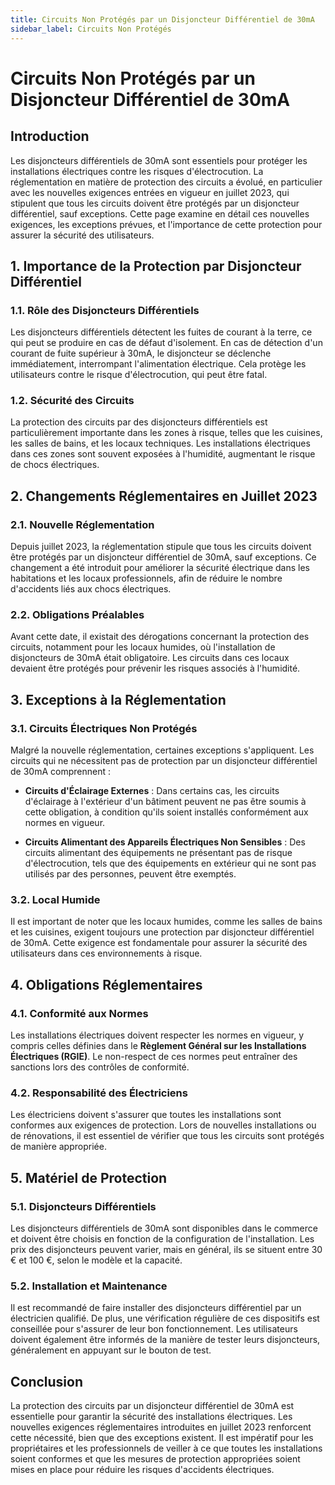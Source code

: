 ```yaml
---
title: Circuits Non Protégés par un Disjoncteur Différentiel de 30mA
sidebar_label: Circuits Non Protégés
---
```


# Circuits Non Protégés par un Disjoncteur Différentiel de 30mA

## Introduction

Les disjoncteurs différentiels de 30mA sont essentiels pour protéger les installations électriques contre les risques d'électrocution. La réglementation en matière de protection des circuits a évolué, en particulier avec les nouvelles exigences entrées en vigueur en juillet 2023, qui stipulent que tous les circuits doivent être protégés par un disjoncteur différentiel, sauf exceptions. Cette page examine en détail ces nouvelles exigences, les exceptions prévues, et l'importance de cette protection pour assurer la sécurité des utilisateurs.

## 1. Importance de la Protection par Disjoncteur Différentiel

### 1.1. Rôle des Disjoncteurs Différentiels

Les disjoncteurs différentiels détectent les fuites de courant à la terre, ce qui peut se produire en cas de défaut d'isolement. En cas de détection d'un courant de fuite supérieur à 30mA, le disjoncteur se déclenche immédiatement, interrompant l'alimentation électrique. Cela protège les utilisateurs contre le risque d'électrocution, qui peut être fatal.

### 1.2. Sécurité des Circuits

La protection des circuits par des disjoncteurs différentiels est particulièrement importante dans les zones à risque, telles que les cuisines, les salles de bains, et les locaux techniques. Les installations électriques dans ces zones sont souvent exposées à l'humidité, augmentant le risque de chocs électriques.

## 2. Changements Réglementaires en Juillet 2023

### 2.1. Nouvelle Réglementation

Depuis juillet 2023, la réglementation stipule que tous les circuits doivent être protégés par un disjoncteur différentiel de 30mA, sauf exceptions. Ce changement a été introduit pour améliorer la sécurité électrique dans les habitations et les locaux professionnels, afin de réduire le nombre d'accidents liés aux chocs électriques.

### 2.2. Obligations Préalables

Avant cette date, il existait des dérogations concernant la protection des circuits, notamment pour les locaux humides, où l'installation de disjoncteurs de 30mA était obligatoire. Les circuits dans ces locaux devaient être protégés pour prévenir les risques associés à l'humidité.

## 3. Exceptions à la Réglementation

### 3.1. Circuits Électriques Non Protégés

Malgré la nouvelle réglementation, certaines exceptions s'appliquent. Les circuits qui ne nécessitent pas de protection par un disjoncteur différentiel de 30mA comprennent :

- **Circuits d'Éclairage Externes** : Dans certains cas, les circuits d'éclairage à l'extérieur d'un bâtiment peuvent ne pas être soumis à cette obligation, à condition qu'ils soient installés conformément aux normes en vigueur.
  
- **Circuits Alimentant des Appareils Électriques Non Sensibles** : Des circuits alimentant des équipements ne présentant pas de risque d'électrocution, tels que des équipements en extérieur qui ne sont pas utilisés par des personnes, peuvent être exemptés.

### 3.2. Local Humide

Il est important de noter que les locaux humides, comme les salles de bains et les cuisines, exigent toujours une protection par disjoncteur différentiel de 30mA. Cette exigence est fondamentale pour assurer la sécurité des utilisateurs dans ces environnements à risque.

## 4. Obligations Réglementaires

### 4.1. Conformité aux Normes

Les installations électriques doivent respecter les normes en vigueur, y compris celles définies dans le **Règlement Général sur les Installations Électriques (RGIE)**. Le non-respect de ces normes peut entraîner des sanctions lors des contrôles de conformité.

### 4.2. Responsabilité des Électriciens

Les électriciens doivent s'assurer que toutes les installations sont conformes aux exigences de protection. Lors de nouvelles installations ou de rénovations, il est essentiel de vérifier que tous les circuits sont protégés de manière appropriée.

## 5. Matériel de Protection

### 5.1. Disjoncteurs Différentiels

Les disjoncteurs différentiels de 30mA sont disponibles dans le commerce et doivent être choisis en fonction de la configuration de l'installation. Les prix des disjoncteurs peuvent varier, mais en général, ils se situent entre 30 € et 100 €, selon le modèle et la capacité.

### 5.2. Installation et Maintenance

Il est recommandé de faire installer des disjoncteurs différentiel par un électricien qualifié. De plus, une vérification régulière de ces dispositifs est conseillée pour s'assurer de leur bon fonctionnement. Les utilisateurs doivent également être informés de la manière de tester leurs disjoncteurs, généralement en appuyant sur le bouton de test.

## Conclusion

La protection des circuits par un disjoncteur différentiel de 30mA est essentielle pour garantir la sécurité des installations électriques. Les nouvelles exigences réglementaires introduites en juillet 2023 renforcent cette nécessité, bien que des exceptions existent. Il est impératif pour les propriétaires et les professionnels de veiller à ce que toutes les installations soient conformes et que les mesures de protection appropriées soient mises en place pour réduire les risques d'accidents électriques.
